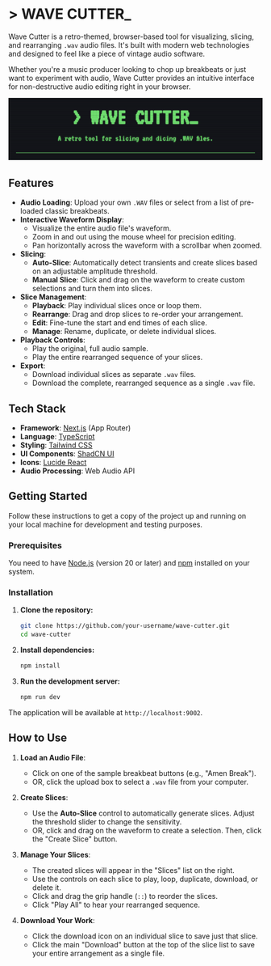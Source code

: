 # &gt; WAVE CUTTER_

Wave Cutter is a retro-themed, browser-based tool for visualizing, slicing, and rearranging `.wav` audio files. It's built with modern web technologies and designed to feel like a piece of vintage audio software.

Whether you're a music producer looking to chop up breakbeats or just want to experiment with audio, Wave Cutter provides an intuitive interface for non-destructive audio editing right in your browser.

![Wave Cutter Screenshot](docs/wave-cutter.png)

## Features

-   **Audio Loading**: Upload your own `.WAV` files or select from a list of pre-loaded classic breakbeats.
-   **Interactive Waveform Display**:
    -   Visualize the entire audio file's waveform.
    -   Zoom in and out using the mouse wheel for precision editing.
    -   Pan horizontally across the waveform with a scrollbar when zoomed.
-   **Slicing**:
    -   **Auto-Slice**: Automatically detect transients and create slices based on an adjustable amplitude threshold.
    -   **Manual Slice**: Click and drag on the waveform to create custom selections and turn them into slices.
-   **Slice Management**:
    -   **Playback**: Play individual slices once or loop them.
    -   **Rearrange**: Drag and drop slices to re-order your arrangement.
    -   **Edit**: Fine-tune the start and end times of each slice.
    -   **Manage**: Rename, duplicate, or delete individual slices.
-   **Playback Controls**:
    -   Play the original, full audio sample.
    -   Play the entire rearranged sequence of your slices.
-   **Export**:
    -   Download individual slices as separate `.wav` files.
    -   Download the complete, rearranged sequence as a single `.wav` file.

## Tech Stack

-   **Framework**: [Next.js](https://nextjs.org/) (App Router)
-   **Language**: [TypeScript](https://www.typescriptlang.org/)
-   **Styling**: [Tailwind CSS](https://tailwindcss.com/)
-   **UI Components**: [ShadCN UI](https://ui.shadcn.com/)
-   **Icons**: [Lucide React](https://lucide.dev/)
-   **Audio Processing**: Web Audio API

## Getting Started

Follow these instructions to get a copy of the project up and running on your local machine for development and testing purposes.

### Prerequisites

You need to have [Node.js](https://nodejs.org/en) (version 20 or later) and [npm](https://www.npmjs.com/) installed on your system.

### Installation

1.  **Clone the repository:**
    ```sh
    git clone https://github.com/your-username/wave-cutter.git
    cd wave-cutter
    ```

2.  **Install dependencies:**
    ```sh
    npm install
    ```

3.  **Run the development server:**
    ```sh
    npm run dev
    ```

The application will be available at `http://localhost:9002`.

## How to Use

1.  **Load an Audio File**:
    -   Click on one of the sample breakbeat buttons (e.g., "Amen Break").
    -   OR, click the upload box to select a `.wav` file from your computer.

2.  **Create Slices**:
    -   Use the **Auto-Slice** control to automatically generate slices. Adjust the threshold slider to change the sensitivity.
    -   OR, click and drag on the waveform to create a selection. Then, click the "Create Slice" button.

3.  **Manage Your Slices**:
    -   The created slices will appear in the "Slices" list on the right.
    -   Use the controls on each slice to play, loop, duplicate, download, or delete it.
    -   Click and drag the grip handle (`::`) to reorder the slices.
    -   Click "Play All" to hear your rearranged sequence.

4.  **Download Your Work**:
    -   Click the download icon on an individual slice to save just that slice.
    -   Click the main "Download" button at the top of the slice list to save your entire arrangement as a single file.
